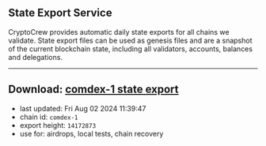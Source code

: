 ## State Export Service
CryptoCrew provides automatic daily state exports for all chains we validate. State export files can be used as genesis files and are a snapshot of the current blockchain state, including all validators, accounts, balances and delegations.

---
**Download: [comdex-1 state export](https://dl-eu2.ccvalidators.com/SERVICE/comdex/comdex-1_export_14172873.json)**
---

- last updated: Fri Aug 02 2024 11:39:47
- chain id: `comdex-1`
- export height: `14172873`
- use for: airdrops, local tests, chain recovery
